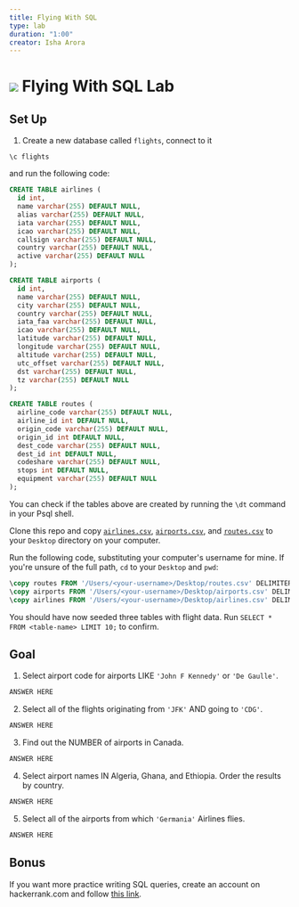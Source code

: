 ```yaml
---
title: Flying With SQL
type: lab
duration: "1:00"
creator: Isha Arora
---
```


# ![](https://ga-dash.s3.amazonaws.com/production/assets/logo-9f88ae6c9c3871690e33280fcf557f33.png) Flying With SQL Lab

## Set Up

1. Create a new database called `flights`, connect to it 
```
\c flights
```

and run the following code:

  ```sql
  CREATE TABLE airlines (
    id int,
    name varchar(255) DEFAULT NULL,
    alias varchar(255) DEFAULT NULL,
    iata varchar(255) DEFAULT NULL,
    icao varchar(255) DEFAULT NULL,
    callsign varchar(255) DEFAULT NULL,
    country varchar(255) DEFAULT NULL,
    active varchar(255) DEFAULT NULL
  );

  CREATE TABLE airports (
    id int,
    name varchar(255) DEFAULT NULL,
    city varchar(255) DEFAULT NULL,
    country varchar(255) DEFAULT NULL,
    iata_faa varchar(255) DEFAULT NULL,
    icao varchar(255) DEFAULT NULL,
    latitude varchar(255) DEFAULT NULL,
    longitude varchar(255) DEFAULT NULL,
    altitude varchar(255) DEFAULT NULL,
    utc_offset varchar(255) DEFAULT NULL,
    dst varchar(255) DEFAULT NULL,
    tz varchar(255) DEFAULT NULL
  );

  CREATE TABLE routes (
    airline_code varchar(255) DEFAULT NULL,
    airline_id int DEFAULT NULL,
    origin_code varchar(255) DEFAULT NULL,
    origin_id int DEFAULT NULL,
    dest_code varchar(255) DEFAULT NULL,
    dest_id int DEFAULT NULL,
    codeshare varchar(255) DEFAULT NULL,
    stops int DEFAULT NULL,
    equipment varchar(255) DEFAULT NULL
  );
  ```

You can check if the tables above are created by running the `\dt` command in your Psql shell. 

Clone this repo and copy [`airlines.csv`](airlines.csv), [`airports.csv`](airports.csv), and [`routes.csv`](routes.csv) to your `Desktop` directory on your computer.

Run the following code, substituting your computer's username for mine. If you're unsure of the full path, `cd` to your `Desktop` and `pwd`:

  ```sql
  \copy routes FROM '/Users/<your-username>/Desktop/routes.csv' DELIMITER ',' CSV;
  \copy airports FROM '/Users/<your-username>/Desktop/airports.csv' DELIMITER ',' CSV;
  \copy airlines FROM '/Users/<your-username>/Desktop/airlines.csv' DELIMITER ',' CSV;
  ```


You should have now seeded three tables with flight data. Run `SELECT * FROM <table-name> LIMIT 10;` to confirm.

## Goal

1. Select airport code for airports LIKE `'John F Kennedy'` or `'De Gaulle'`. 

```sql
ANSWER HERE
```

2. Select all of the flights originating from `'JFK'` AND going to `'CDG'`.

```sql
ANSWER HERE
```


3. Find out the NUMBER of airports in Canada.

```sql
ANSWER HERE
```

4. Select airport names IN Algeria, Ghana, and Ethiopia. Order the results by country.  

```sql
ANSWER HERE
```

5. Select all of the airports from which `'Germania'` Airlines flies.

```sql
ANSWER HERE
```

## Bonus

If you want more practice writing SQL queries, create an account on hackerrank.com and follow [this link](https://www.hackerrank.com/domains/sql?badge_type=sql&filters%5Bdifficulty%5D%5B%5D=easy&filters%5Bsubdomains%5D%5B%5D=select).


